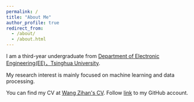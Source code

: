 ```yaml
---
permalink: /
title: "About Me"
author_profile: true
redirect_from: 
  - /about/
  - /about.html
---
```


I am a third-year undergraduate from [Department of Electronic Engineering(EE)，Tsinghua University](https://www.ee.tsinghua.edu.cn/). 

My research interest is mainly focused on machine learning and data processing. 

You can find my CV at [Wang Zihan's CV](../files/WZH_CV.pdf). Follow [link](https://github.com/WZH-0x408) to my GitHub account. 


